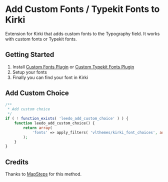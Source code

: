 # Add Custom Fonts / Typekit Fonts to Kirki
Extension for Kirki that adds custom fonts to the Typography field. It works with custom fonts or Typekit fonts.

## Getting Started
1. Install [Custom Fonts Plugin](https://wordpress.org/plugins/custom-fonts/) or [Custom Typekit Fonts Plugin](https://wordpress.org/plugins/custom-typekit-fonts/)
2. Setup your fonts
3. Finally you can find your font in Kirki

## Add Custom Choice
```php
/**
 * Add custom choice
 */
if ( ! function_exists( 'leedo_add_custom_choice' ) ) {
	function leedo_add_custom_choice() {
		return array(
			'fonts' => apply_filters( 'vlthemes/kirki_font_choices', array() )
		);
	}
}
```

## Credits
Thanks to [MapSteps](https://github.com/MapSteps) for this method.

